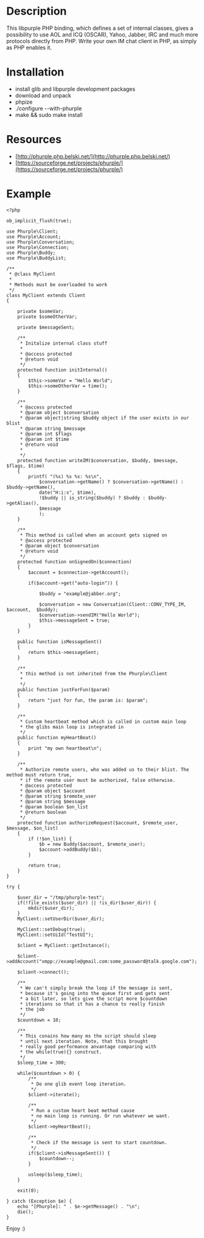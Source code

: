 # Description #

This libpurple PHP binding, which defines a set of internal classes, gives a possibility to use AOL and ICQ (OSCAR), Yahoo, Jabber, IRC and much more protocols directly from PHP. Write your own IM chat client in PHP, as simply as PHP enables it.

# Installation #

- install glib and libpurple development packages
- download and unpack
- phpize
- ./configure --with-phurple
- make && sudo make install

# Resources #

- [http://phurple.php.belski.net/](http://phurple.php.belski.net/)
- [https://sourceforge.net/projects/phurple/](https://sourceforge.net/projects/phurple/)

# Example #

	<?php
	 
	ob_implicit_flush(true);
	 
	use Phurple\Client;
	use Phurple\Account;
	use Phurple\Conversation;
	use Phurple\Connection;
	use Phurple\Buddy;
	use Phurple\BuddyList;

	/**
	 * @class MyClient
	 *
	 * Methods must be overloaded to work
	 */
	class MyClient extends Client
	{
	 
		private $someVar;
		private $someOtherVar;
	 
		private $messageSent;
	 
		/**
		 * Initalize internal class stuff
		 * 
		 * @access protected
		 * @return void
		 */
		protected function initInternal()
		{
			$this->someVar = "Hello World";
			$this->someOtherVar = time();
		}
	 
		/**
		 * @access protected
		 * @param object $conversation
		 * @param object|string $buddy object if the user exists in our blist
		 * @param string $message
		 * @param int $flags
		 * @param int $time
		 * @return void
		 *
		 */
		protected function writeIM($conversation, $buddy, $message, $flags, $time)
		{
			printf(	"(%s) %s %s: %s\n",
				$conversation->getName() ? $conversation->getName() : $buddy->getName(),
				date("H:i:s", $time),
				!$buddy || is_string($buddy) ? $buddy : $buddy->getAlias(),
				$message
				);
		}
	 
		/**
		 * This method is called when an account gets signed on
		 * @access protected
		 * @param object $conversation
		 * @return void
		 */
		protected function onSignedOn($connection)
		{
			$account = $connection->getAccount();
	 
			if($account->get("auto-login")) {
	 
				$buddy = "example@jabber.org";
	 
				$conversation = new Conversation(Client::CONV_TYPE_IM, $account,  $buddy);
				$conversation->sendIM("Hello World");
				$this->messageSent = true;
			}
		}
	 
		public function isMessageSent()
		{
			return $this->messageSent;
		}
	 
		/**
		 * this method is not inherited from the Phurple\Client
		 *
		 */
		public function justForFun($param)
		{
			return "just for fun, the param is: $param";
		}
	 
		/**
		 * Custom heartbeat method which is called in custom main loop
		 * the glibs main loop is integrated in
		 */
		public function myHeartBeat()
		{
			print "my own heartbeat\n";
		}
	 
		/**
		 * Authorize remote users, who was added us to their blist. The method must return true,
		 * if the remote user must be authorized, false otherwise.
		 * @access protected
		 * @param object $account
		 * @param string $remote_user
		 * @param string $message
		 * @param boolean $on_list
		 * @return boolean 
		 */
		protected function authorizeRequest($account, $remote_user, $message, $on_list)
		{
			if (!$on_list) {
				$b = new Buddy($account, $remote_user);
				$account->addBuddy($b);
			}

			return true;
		}
	}
	 
	try {
	 
		$user_dir = "/tmp/phurple-test";
		if(!file_exists($user_dir) || !is_dir($user_dir)) {
			mkdir($user_dir);
		}
		MyClient::setUserDir($user_dir);
	 
		MyClient::setDebug(true);
		MyClient::setUiId("TestUI");
	 
		$client = MyClient::getInstance();
	 
	    $client->addAccount("xmpp://example@gmail.com:some_password@talk.google.com");
	 
		$client->connect();
	 
		/**
		 * We can't simply break the loop if the message is sent,
		 * because it's going into the queue first and gets sent
		 * a bit later, so lets give the script more $countdown
		 * iterations so that it has a chance to really finish
		 * the job
		 */
		$countdown = 10;
	 
		/**
		 * This conains how many ms the script should sleep
		 * until next iteration. Note, that this brought
		 * really good performance anvantage comparing with
		 * the while(true){} construct.
		 */
		$sleep_time = 300;
	 
		while($countdown > 0) {
			/**
			 * Do one glib event loop iteration.
			 */
			$client->iterate();
	 
			/**
			 * Run a custom heart beat method cause
			 * no main loop is running. Or run whatever we want.
			 */
			$client->myHeartBeat();
	 
			/**
			 * Check if the message is sent to start countdown.
			 */
			if($client->isMessageSent()) {
				$countdown--;
			}
	 
			usleep($sleep_time);
		}
	 
		exit(0);
	 
	} catch (Exception $e) {
		echo "[Phurple]: " . $e->getMessage() . "\n";
		die();
	}




Enjoy :)
